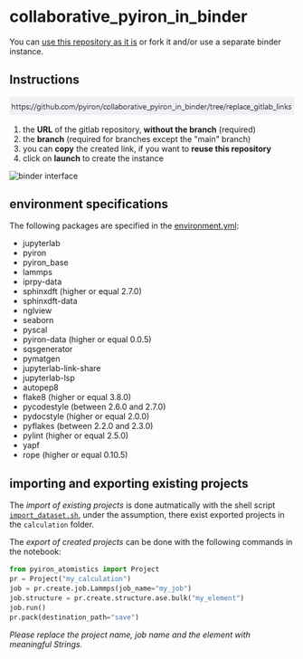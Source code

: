 # collaborative_pyiron_in_binder

You can [use this repository as it is]() or fork it and/or use a separate binder instance.

## Instructions

![github repo URL](figs/github_repo.png)

1. the **URL** of the gitlab repository, **without the branch** (required)
1. the **branch** (required for branches except the "main" branch)
1. you can **copy** the created link, if you want to **reuse this repository**
1. click on **launch** to create the instance

![binder interface](figs/binder_github_mpcdf.png)

## environment specifications
The following packages are specified in the [environment.yml](https://github.com/pyiron/collaborative_pyiron_in_binder/blob/import_export_projects/environment.yml):

- jupyterlab
- pyiron
- pyiron_base
- lammps
- iprpy-data
- sphinxdft (higher or equal 2.7.0)
- sphinxdft-data
- nglview
- seaborn
- pyscal
- pyiron-data (higher or equal 0.0.5)
- sqsgenerator
- pymatgen
- jupyterlab-link-share
- jupyterlab-lsp
- autopep8
- flake8 (higher or equal 3.8.0)
- pycodestyle (between 2.6.0 and 2.7.0)
- pydocstyle (higher or equal 2.0.0)
- pyflakes (between 2.2.0 and 2.3.0)
- pylint (higher or equal 2.5.0)
- yapf
- rope (higher or equal 0.10.5)

## importing and exporting existing projects
The *import of existing projects* is done autmatically with the shell script [`import_dataset.sh`](import_dataset.sh), under the assumption, there exist exported projects in the `calculation` folder.

The *export of created projects* can be done with the following commands in the notebook:

```python
from pyiron_atomistics import Project
pr = Project("my_calculation")
job = pr.create.job.Lammps(job_name="my_job")
job.structure = pr.create.structure.ase.bulk("my_element")
job.run()
pr.pack(destination_path="save")
```

*Please replace the project name, job name and the element with meaningful Strings.*


